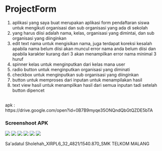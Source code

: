 # ProjectForm 
1. aplikasi yang saya buat merupakan aplikasi form pendaftaran siswa untuk mengikuti organisasi dan sub organisasi yang ada di sekolah
2. yang harus diisi adalah nama, kelas, organisasi yang dimintai, dan sub organisasi yang diinginkan
3. edit text nama untuk mengisikan nama, juga terdapat koreksi kesalah apabila nama belum diisi akan muncul error nama anda belum diisi dan apabila karakter kurang dari 3 akan menampilkan error nama minimal 3 huruf
4. spinner kelas untuk menginputkan dari kelas mana user
5. radio button untuk menginputkan organisasi yang diminati
6. checkbox untuk menginputkan sub organisasi yang diinginkan
7. button untuk memproses dari inputan untuk menampilakan hasil
8. text view hasil untuk menampilkan hasil dari semua inputan tadi setelah button dipencet
<br>
apk : <br>
https://drive.google.com/open?id=0B7B9myqe35ONQndQbGtQZDE5bTA <br>

### Screenshoot APK

![](https://drive.google.com/uc?export=view&id=0B7B9myqe35ONRVFIb2c1eDdoSlk)
![](https://drive.google.com/uc?export=view&id=0B7B9myqe35ONQVpUWnh2VHlSVzg)
![](https://drive.google.com/uc?export=view&id=0B7B9myqe35ONZUhGV0c4WFItQzg)
![](https://drive.google.com/uc?export=view&id=0B7B9myqe35ONZjZ6bWJVS2dSSzA)
![](https://drive.google.com/uc?export=view&id=0B7B9myqe35ONejBnbGlHS09LTFU)
![](https://drive.google.com/uc?export=view&id=0B7B9myqe35ONQ0pwUGwyQUVpS2s)

Sa'adatul Sholehah_XIRPL6_32_4821/1540.870_SMK TELKOM MALANG
